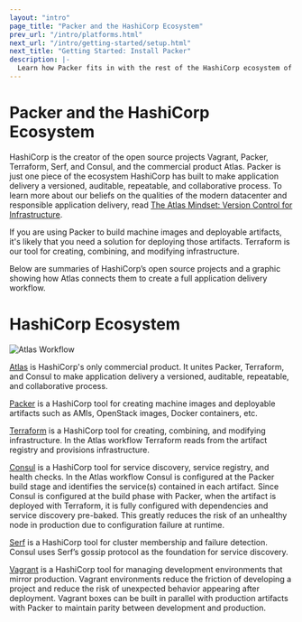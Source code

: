 ```yaml
---
layout: "intro"
page_title: "Packer and the HashiCorp Ecosystem"
prev_url: "/intro/platforms.html"
next_url: "/intro/getting-started/setup.html"
next_title: "Getting Started: Install Packer"
description: |-
  Learn how Packer fits in with the rest of the HashiCorp ecosystem of tools
---
```


# Packer and the HashiCorp Ecosystem

HashiCorp is the creator of the open source projects Vagrant, Packer, Terraform, Serf, and Consul, and the commercial product Atlas. Packer is just one piece of the ecosystem HashiCorp has built to make application delivery a versioned, auditable, repeatable, and collaborative process. To learn more about our beliefs on the qualities of the modern datacenter and responsible application delivery, read [The Atlas Mindset: Version Control for Infrastructure](https://hashicorp.com/blog/atlas-mindset.html/?utm_source=packer&utm_campaign=HashicorpEcosystem).

If you are using Packer to build machine images and deployable artifacts, it's likely that you need a solution for deploying those artifacts. Terraform is our tool for creating, combining, and modifying infrastructure.

Below are summaries of HashiCorp’s open source projects and a graphic showing how Atlas connects them to create a full application delivery workflow.

# HashiCorp Ecosystem
![Atlas Workflow](docs/atlas-workflow.png)

[Atlas](https://atlas.hashicorp.com/?utm_source=packer&utm_campaign=HashicorpEcosystem) is HashiCorp's only commercial product. It unites Packer, Terraform, and Consul to make application delivery a versioned, auditable, repeatable, and collaborative process.

[Packer](https://packer.io/?utm_source=packer&utm_campaign=HashicorpEcosystem) is a HashiCorp tool for creating machine images and deployable artifacts such as AMIs, OpenStack images, Docker containers, etc. 

[Terraform](https://terraform.io/?utm_source=packer&utm_campaign=HashicorpEcosystem) is a HashiCorp tool for creating, combining, and modifying infrastructure. In the Atlas workflow Terraform reads from the artifact registry and provisions infrastructure. 

[Consul](https://consul.io/?utm_source=packer&utm_campaign=HashicorpEcosystem) is a HashiCorp tool for service discovery, service registry, and health checks. In the Atlas workflow Consul is configured at the Packer build stage and identifies the service(s) contained in each artifact. Since Consul is configured at the build phase with Packer, when the artifact is deployed with Terraform, it is fully configured with dependencies and service discovery pre-baked. This greatly reduces the risk of an unhealthy node in production due to configuration failure at runtime.

[Serf](https://serfdom.io/?utm_source=packer&utm_campaign=HashicorpEcosystem) is a HashiCorp tool for cluster membership and failure detection. Consul uses Serf’s gossip protocol as the foundation for service discovery.

[Vagrant](https://www.vagrantup.com/?utm_source=packer&utm_campaign=HashicorpEcosystem) is a HashiCorp tool for managing development environments that mirror production. Vagrant environments reduce the friction of developing a project and reduce the risk of unexpected behavior appearing after deployment. Vagrant boxes can be built in parallel with production artifacts with Packer to maintain parity between development and production.
